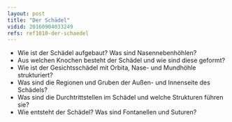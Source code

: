 ```yaml
---
layout: post
title: "Der Schädel"
vidid: 20160904033249
refs: ref1010-der-schaedel
---
```

- Wie ist der Schädel aufgebaut? Was sind Nasennebenhöhlen?
- Aus welchen Knochen besteht der Schädel und wie sind diese geformt?
- Wie ist der Gesichtsschädel mit Orbita, Nase- und Mundhöhle strukturiert?
- Was sind die Regionen und Gruben der Außen- und Innenseite des Schädels?
- Was sind die Durchtrittstellen im Schädel und welche Strukturen führen sie?
- Wie entsteht der Schädel? Was sind Fontanellen und Suturen?

